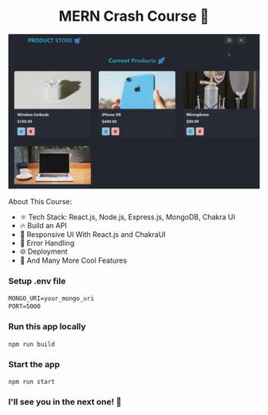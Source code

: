 <h1 align="center">MERN Crash Course 🚀</h1>

![Demo App](/frontend/public/screenshot-for-readme.png)


About This Course:

-   ⚛️ Tech Stack: React.js, Node.js, Express.js, MongoDB, Chakra UI
-   🔥 Build an API
-   📱 Responsive UI With React.js and ChakraUI
-   🐞 Error Handling
-   🌐 Deployment
-   🚀 And Many More Cool Features

### Setup .env file

```shell
MONGO_URI=your_mongo_uri
PORT=5000
```

### Run this app locally

```shell
npm run build
```

### Start the app

```shell
npm run start
```

### I'll see you in the next one! 🚀

